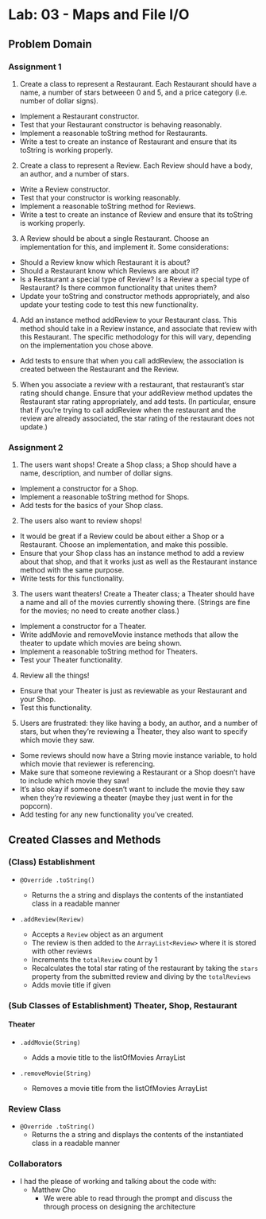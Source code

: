 # Lab: 03 - Maps and File I/O

## Problem Domain

### Assignment 1

1. Create a class to represent a Restaurant. Each Restaurant should have a name, a number of stars betweeen 0 and 5, and a price category (i.e. number of dollar signs).

- Implement a Restaurant constructor.
- Test that your Restaurant constructor is behaving reasonably.
- Implement a reasonable toString method for Restaurants.
- Write a test to create an instance of Restaurant and ensure that its toString is working properly.

2. Create a class to represent a Review. Each Review should have a body, an author, and a number of stars.

- Write a Review constructor.
- Test that your constructor is working reasonably.
- Implement a reasonable toString method for Reviews.
- Write a test to create an instance of Review and ensure that its toString is working properly.

3. A Review should be about a single Restaurant. Choose an implementation for this, and implement it. Some considerations:

- Should a Review know which Restaurant it is about?
- Should a Restaurant know which Reviews are about it?
- Is a Restaurant a special type of Review? Is a Review a special type of Restaurant? Is there common functionality that unites them?
- Update your toString and constructor methods appropriately, and also update your testing code to test this new functionality.

4. Add an instance method addReview to your Restaurant class. This method should take in a Review instance, and associate that review with this Restaurant. The specific methodology for this will vary, depending on the implementation you chose above.

- Add tests to ensure that when you call addReview, the association is created between the Restaurant and the Review.

5. When you associate a review with a restaurant, that restaurant’s star rating should change. Ensure that your addReview method updates the Restaurant star rating appropriately, and add tests. (In particular, ensure that if you’re trying to call addReview when the restaurant and the review are already associated, the star rating of the restaurant does not update.)

### Assignment 2

1. The users want shops! Create a Shop class; a Shop should have a name, description, and number of dollar signs.

- Implement a constructor for a Shop.
- Implement a reasonable toString method for Shops.
- Add tests for the basics of your Shop class.

2. The users also want to review shops!

- It would be great if a Review could be about either a Shop or a Restaurant. Choose an implementation, and make this possible.
- Ensure that your Shop class has an instance method to add a review about that shop, and that it works just as well as the Restaurant instance method with the same purpose.
- Write tests for this functionality.

3. The users want theaters! Create a Theater class; a Theater should have a name and all of the movies currently showing there. (Strings are fine for the movies; no need to create another class.)

- Implement a constructor for a Theater.
- Write addMovie and removeMovie instance methods that allow the theater to update which movies are being shown.
- Implement a reasonable toString method for Theaters.
- Test your Theater functionality.

4. Review all the things!

- Ensure that your Theater is just as reviewable as your Restaurant and your Shop.
- Test this functionality.

5. Users are frustrated: they like having a body, an author, and a number of stars, but when they’re reviewing a Theater, they also want to specify which movie they saw.

- Some reviews should now have a String movie instance variable, to hold which movie that reviewer is referencing.
- Make sure that someone reviewing a Restaurant or a Shop doesn’t have to include which movie they saw!
- It’s also okay if someone doesn’t want to include the movie they saw when they’re reviewing a theater (maybe they just went in for the popcorn).
- Add testing for any new functionality you’ve created.

## Created Classes and Methods

### (Class) Establishment

- `@Override .toString()`
  - Returns the a string and displays the contents of the instantiated class in a readable manner

- `.addReview(Review)`
  - Accepts a `Review` object as an argument
  - The review is then added to the `ArrayList<Review>` where it is stored with other reviews
  - Increments the `totalReview` count by 1
  - Recalculates the total star rating of the restaurant by taking the `stars` property from the submitted review and diving by the `totalReviews`
  - Adds movie title if given

### (Sub Classes of Establishment) Theater, Shop, Restaurant

#### Theater

- `.addMovie(String)`
  - Adds a movie title to the listOfMovies ArrayList

- `.removeMovie(String)`
  - Removes a movie title from the listOfMovies ArrayList

### Review Class

- `@Override .toString()`
  - Returns the a string and displays the contents of the instantiated class in a readable manner

### Collaborators

- I had the please of working and talking about the code with:
  - Matthew Cho
    - We were able to read through the prompt and discuss the through process on designing the architecture
